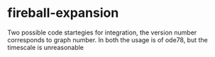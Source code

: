 # fireball-expansion
Two possible code startegies for integration, the version number corresponds to graph number.
In both the usage is of ode78, but the timescale is unreasonable
